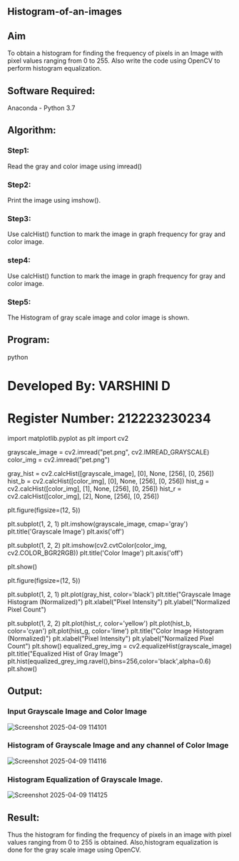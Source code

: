 ## Histogram-of-an-images


## Aim
To obtain a histogram for finding the frequency of pixels in an Image with pixel values ranging from 0 to 255. Also write the code using OpenCV to perform histogram equalization.

## Software Required:
Anaconda - Python 3.7

## Algorithm:
### Step1:
Read the gray and color image using imread()

### Step2:
Print the image using imshow().



### Step3:
Use calcHist() function to mark the image in graph frequency for gray and color image.

### step4:
Use calcHist() function to mark the image in graph frequency for gray and color image.

### Step5:
The Histogram of gray scale image and color image is shown.


## Program:
python
# Developed By: VARSHINI D
# Register Number: 212223230234

import matplotlib.pyplot as plt 
import cv2

grayscale_image = cv2.imread("pet.png", cv2.IMREAD_GRAYSCALE)
color_img = cv2.imread("pet.png")

gray_hist = cv2.calcHist([grayscale_image], [0], None, [256], [0, 256])
hist_b = cv2.calcHist([color_img], [0], None, [256], [0, 256])
hist_g = cv2.calcHist([color_img], [1], None, [256], [0, 256])
hist_r = cv2.calcHist([color_img], [2], None, [256], [0, 256])

plt.figure(figsize=(12, 5))

plt.subplot(1, 2, 1)
plt.imshow(grayscale_image, cmap='gray')
plt.title('Grayscale Image')
plt.axis('off')

plt.subplot(1, 2, 2)
plt.imshow(cv2.cvtColor(color_img, cv2.COLOR_BGR2RGB))
plt.title('Color Image')
plt.axis('off')

plt.show()

plt.figure(figsize=(12, 5))

plt.subplot(1, 2, 1)
plt.plot(gray_hist, color='black')
plt.title("Grayscale Image Histogram (Normalized)")
plt.xlabel("Pixel Intensity")
plt.ylabel("Normalized Pixel Count")

plt.subplot(1, 2, 2)
plt.plot(hist_r, color='yellow')
plt.plot(hist_b, color='cyan')
plt.plot(hist_g, color='lime')
plt.title("Color Image Histogram (Normalized)")
plt.xlabel("Pixel Intensity")
plt.ylabel("Normalized Pixel Count")
plt.show()
equalized_grey_img = cv2.equalizeHist(grayscale_image)
plt.title("Equalized Hist of Gray Image")
plt.hist(equalized_grey_img.ravel(),bins=256,color='black',alpha=0.6)
plt.show()

## Output:
### Input Grayscale Image and Color Image
![Screenshot 2025-04-09 114101](https://github.com/user-attachments/assets/32129e16-8a7d-4af4-ae37-ceea1d4a70a4)


### Histogram of Grayscale Image and any channel of Color Image

![Screenshot 2025-04-09 114116](https://github.com/user-attachments/assets/7756258d-931f-4891-a761-c022a9a8e67c)


### Histogram Equalization of Grayscale Image.

![Screenshot 2025-04-09 114125](https://github.com/user-attachments/assets/fbd2674b-56a6-4bfb-bdbd-12b86d76931d)



## Result: 
Thus the histogram for finding the frequency of pixels in an image with pixel values ranging from 0 to 255 is obtained. Also,histogram equalization is done for the gray scale image using OpenCV.
